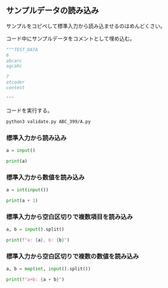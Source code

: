 ## サンプルデータの読み込み

サンプルをコピペして標準入力から読み込ませるのはめんどくさい。

コード中にサンプルデータをコメントとして埋め込む。

```python
"""TEST_DATA
6
abcarc
agcahc

7
atcoder
contest

"""
```

コードを実行する。

```bash
python3 validate.py ABC_399/A.py
```

### 標準入力から読み込み

```python
a = input()

print(a)
```

### 標準入力から数値を読み込み

```python
a = int(input())

print(a + 1)
```

### 標準入力から空白区切りで複数項目を読み込み

```python
a, b = input().split()

print(f"a: {a}, b: {b}")
```

### 標準入力から空白区切りで複数の数値を読み込み

```python
a, b = map(int, input().split())

print(f"a+b: {a + b}")
```
